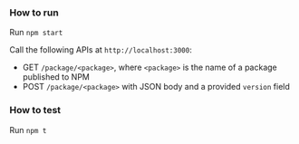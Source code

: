 ### How to run
Run `npm start`

Call the following APIs at `http://localhost:3000`:
- GET `/package/<package>`, where `<package>` is the name of a package published to NPM
- POST `/package/<package>` with JSON body and a provided `version` field

### How to test
Run `npm t`
